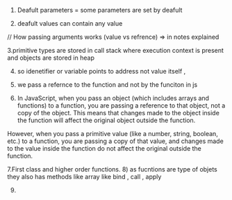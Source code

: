 1. Deafult parameters = some parameters are set by deafult

2) deafult values can contain any value

// How passing arguments works (value vs refrence)
=> in notes explained

3.primitive types are stored in call stack where execution context is present and objects are stored in heap

4. so idenetifier or variable points to address not value itself ,

5) we pass a refernce to the function and not by the funciton in js

6) In JavaScript, when you pass an object (which includes arrays and functions) to a function, you are passing a reference to that object, not a copy of the object. This means that changes made to the object inside the function will affect the original object outside the function.

However, when you pass a primitive value (like a number, string, boolean, etc.) to a function, you are passing a copy of that value, and changes made to the value inside the function do not affect the original outside the function.

7.First class and higher order functions. 8) as fucntions are type of objets they also has methods like array like bind , call , apply

9.
